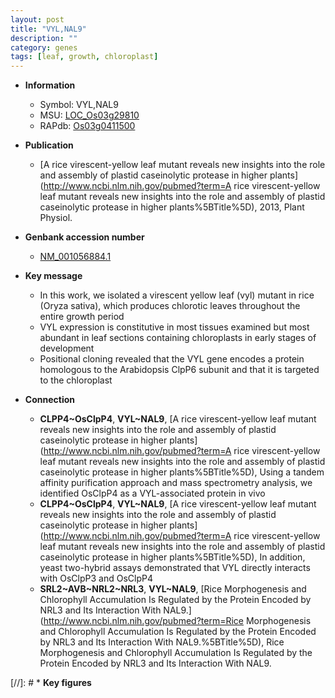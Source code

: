 ```yaml
---
layout: post
title: "VYL,NAL9"
description: ""
category: genes
tags: [leaf, growth, chloroplast]
---
```


* **Information**  
    + Symbol: VYL,NAL9  
    + MSU: [LOC_Os03g29810](http://rice.plantbiology.msu.edu/cgi-bin/ORF_infopage.cgi?orf=LOC_Os03g29810)  
    + RAPdb: [Os03g0411500](http://rapdb.dna.affrc.go.jp/viewer/gbrowse_details/irgsp1?name=Os03g0411500)  

* **Publication**  
    + [A rice virescent-yellow leaf mutant reveals new insights into the role and assembly of plastid caseinolytic protease in higher plants](http://www.ncbi.nlm.nih.gov/pubmed?term=A rice virescent-yellow leaf mutant reveals new insights into the role and assembly of plastid caseinolytic protease in higher plants%5BTitle%5D), 2013, Plant Physiol.

* **Genbank accession number**  
    + [NM_001056884.1](http://www.ncbi.nlm.nih.gov/nuccore/NM_001056884.1)

* **Key message**  
    + In this work, we isolated a virescent yellow leaf (vyl) mutant in rice (Oryza sativa), which produces chlorotic leaves throughout the entire growth period
    + VYL expression is constitutive in most tissues examined but most abundant in leaf sections containing chloroplasts in early stages of development
    + Positional cloning revealed that the VYL gene encodes a protein homologous to the Arabidopsis ClpP6 subunit and that it is targeted to the chloroplast

* **Connection**  
    + __CLPP4~OsClpP4__, __VYL~NAL9__, [A rice virescent-yellow leaf mutant reveals new insights into the role and assembly of plastid caseinolytic protease in higher plants](http://www.ncbi.nlm.nih.gov/pubmed?term=A rice virescent-yellow leaf mutant reveals new insights into the role and assembly of plastid caseinolytic protease in higher plants%5BTitle%5D), Using a tandem affinity purification approach and mass spectrometry analysis, we identified OsClpP4 as a VYL-associated protein in vivo
    + __CLPP4~OsClpP4__, __VYL~NAL9__, [A rice virescent-yellow leaf mutant reveals new insights into the role and assembly of plastid caseinolytic protease in higher plants](http://www.ncbi.nlm.nih.gov/pubmed?term=A rice virescent-yellow leaf mutant reveals new insights into the role and assembly of plastid caseinolytic protease in higher plants%5BTitle%5D), In addition, yeast two-hybrid assays demonstrated that VYL directly interacts with OsClpP3 and OsClpP4
    + __SRL2~AVB~NRL2~NRL3__, __VYL~NAL9__, [Rice Morphogenesis and Chlorophyll Accumulation Is Regulated by the Protein Encoded by NRL3 and Its Interaction With NAL9.](http://www.ncbi.nlm.nih.gov/pubmed?term=Rice Morphogenesis and Chlorophyll Accumulation Is Regulated by the Protein Encoded by NRL3 and Its Interaction With NAL9.%5BTitle%5D), Rice Morphogenesis and Chlorophyll Accumulation Is Regulated by the Protein Encoded by NRL3 and Its Interaction With NAL9.

[//]: # * **Key figures**  


